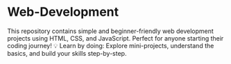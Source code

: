 # Web-Development
This repository contains simple and beginner-friendly web development projects using HTML, CSS, and JavaScript. Perfect for anyone starting their coding journey!  💡 Learn by doing: Explore mini-projects, understand the basics, and build your skills step-by-step.
